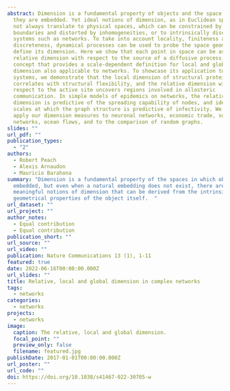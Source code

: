 ```yaml
---
abstract: Dimension is a fundamental property of objects and the space in which
  they are embedded. Yet ideal notions of dimension, as in Euclidean spaces, do
  not always translate to physical spaces, which can be constrained by
  boundaries and distorted by inhomogeneities, or to intrinsically discrete
  systems such as networks. To take into account locality, finiteness and
  discreteness, dynamical processes can be used to probe the space geometry and
  define its dimension. Here we show that each point in space can be assigned a
  relative dimension with respect to the source of a diffusive process, a
  concept that provides a scale-dependent definition for local and global
  dimension also applicable to networks. To showcase its application to physical
  systems, we demonstrate that the local dimension of structural protein graphs
  correlates with structural flexibility, and the relative dimension with
  respect to the active site uncovers regions involved in allosteric
  communication. In simple models of epidemics on networks, the relative
  dimension is predictive of the spreading capability of nodes, and identifies
  scales at which the graph structure is predictive of infectivity. We further
  apply our dimension measures to neuronal networks, economic trade, social
  networks, ocean flows, and to the comparison of random graphs.
slides: ""
url_pdf: ""
publication_types:
  - "2"
authors:
  - Robert Peach
  - Alexis Arnaudon
  - Mauricio Barahona
summary: "Dimension is a fundamental property of the spaces in which objects are
  embedded, but even when a natural embedding does not exist, there are still
  meaningful notions of dimension that can be derived from the intrinsic
  geometrical properties of the object itself.  "
url_dataset: ""
url_project: ""
author_notes:
  - Equal contribution
  - Equal contribution
publication_short: ""
url_source: ""
url_video: ""
publication: Nature Communications 13 (1), 1-11
featured: true
date: 2022-06-16T00:00:00.000Z
url_slides: ""
title: Relative, local and global dimension in complex networks
tags:
  - networks
categories:
  - networks
projects:
  - networks
image:
  caption: The relative, local and global dimension.
  focal_point: ""
  preview_only: false
  filename: featured.jpg
publishDate: 2017-01-01T00:00:00.000Z
url_poster: ""
url_code: ""
doi: https://doi.org/10.1038/s41467-022-30705-w
---
```

